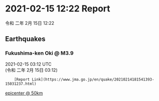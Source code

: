 # 2021-02-15 12:22 Report
令和 二年 2月 15日 12:22

## Earthquakes
### Fukushima-ken Oki @ M3.9
2021-02-15 03:12 UTC  
        (令和 二年 2月 15日 03:12)
  
        [Report Link](https://www.jma.go.jp/en/quake/20210214181541393-15031237.html)  
[epicenter @ 50km](https://www.google.com/maps/place/37°36'00%22+141°36'00%22/@37.6,141.6,17z/data=!3m1!4b1!4m5!3m4!1s0x0:0x0!8m2!3d37.6!4d141.6)